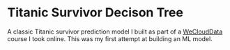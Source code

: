 # Titanic Survivor Decison Tree

A classic Titanic survivor prediction model I built as part of a [WeCloudData](https://weclouddata.com) course I took online. This was my first attempt at building an ML model.
